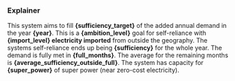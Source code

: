 ### Explainer

This system aims to fill **{sufficiency_target}** of the added annual demand in the year **{year}**. This is a **{ambition_level}** goal for self-reliance with **{import_level} electricity imported** from outside the geography. The systems self-reliance ends up being **{sufficiency}** for the whole year. The demand is fully met in **{full_months}**. The average for the remaining months is **{average_sufficiency_outside_full}**. The system has capacity for **{super_power}** of super power (near zero-cost electricity).
